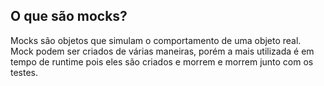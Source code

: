 ## O que são mocks?

Mocks são objetos que simulam o
comportamento de uma objeto real.
 Mock podem ser criados de várias maneiras, 
porém a mais utilizada é em tempo de runtime
pois eles são criados e morrem e morrem junto com os testes.